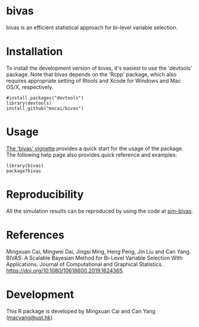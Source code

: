 bivas
===

bivas is an efficient statistical approach for bi-level variable selection.

Installation
===========

To install the development version of bivas, it's easiest to use the 'devtools' package. Note that bivas depends on the 'Rcpp' package, which also requires appropriate setting of Rtools and Xcode for Windows and Mac OS/X, respectively.

```
#install.packages("devtools")
library(devtools)
install_github("mxcai/bivas")
```

Usage
===========
[The 'bivas' vignette](https://github.com/mxcai/bivas/blob/master/vignettes/bivas_package.pdf?raw=false) provides a quick start for the usage of the package. The following help page also provides quick reference and examples:

```
library(bivas)
package?bivas
```

Reproducibility
==========

All the simulation results can be reproduced by using the code at [sim-bivas](https://github.com/mxcai/sim-bivas).

References
==========

Mingxuan Cai, Mingwei Dai, Jingsi Ming, Heng Peng, Jin Liu and Can Yang. BIVAS: A Scalable Bayesian Method for Bi-Level Variable Selection With Applications. Journal of Computational and Graphical Statistics. https://doi.org/10.1080/10618600.2019.1624365.


Development
==========

This R package is developed by Mingxuan Cai and Can Yang (macyang@ust.hk)
